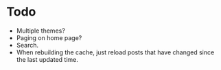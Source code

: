 Todo
====

 - Multiple themes?
 - Paging on home page?
 - Search.
 - When rebuilding the cache, just reload posts that have changed since the
   last updated time.
